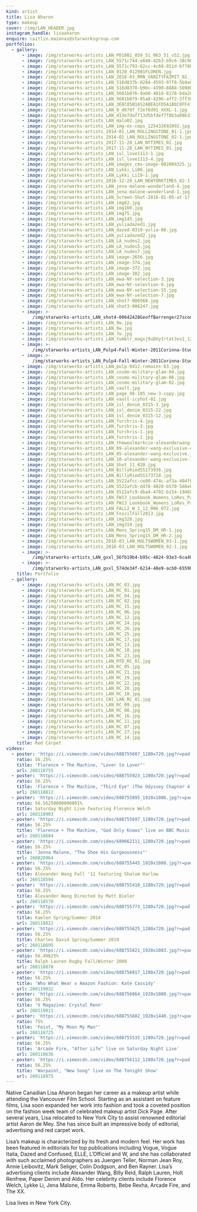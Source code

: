 ```yaml
---
kind: artist
title: Lisa Aharon
type: makeup
cover: /img/LAN_HEADER.jpg
instagram_handle: lisaaharon
enquire: caitlin.mazonas@starworksgroup.com
portfolios:
  - gallery:
      - image: /img/starworks-artists_LAN_P01081_059_51_063_51_v52.jpg
      - image: /img/starworks-artists_LAN_5571c744-e848-42b3-b9c6-38c90a771fd0.jpg
      - image: /img/starworks-artists_LAN_5571c793-62cc-4c68-851d-6f780a771fd0.jpg
      - image: /img/starworks-artists_LAN_0128_012901FLOREN.jpg
      - image: /img/starworks-artists_LAN_2016-03_RRN_VANITYFAIRIT_02.jpg
      - image: /img/starworks-artists_LAN_516d837b-8284-4593-97f8-5b9a0aa613db.jpg
      - image: /img/starworks-artists_LAN_516d8378-b9bc-4398-8888-5b980aa613db.jpg
      - image: /img/starworks-artists_LAN_5601b076-9a60-4818-8178-6da20a771fd0.jpg
      - image: /img/starworks-artists_LAN_5601b079-85a0-4296-aff2-3ff30a771fd0.jpg
      - image: /img/starworks-artists_LAN_3E8C85B1652ABEA1FD5A1B8C8FF41A3A.jpg
      - image: /img/starworks-artists_LAN_0_d678f_f2e76d91_XXXL-1.jpg
      - image: /img/starworks-artists_LAN_d13e7daff13d5bfdef7f8b3a08b31678.jpg
      - image: /img/starworks-artists_LAN_malo02.jpg
      - image: /img/starworks-artists_LAN_img-ex-cops_125432692092.jpg
      - image: /img/starworks-artists_2014-01_LAN_ROLLINGSTONE_01-1.jpg
      - image: /img/starworks-artists_2014-01_LAN_ROLLINGSTONE_02-1.jpg
      - image: /img/starworks-artists_2017-11-28_LAN_NYTIMES_02.jpg
      - image: /img/starworks-artists_2017-11-28_LAN_NYTIMES_01.jpg
      - image: /img/starworks-artists_LAN_isl_love1113-1.jpg
      - image: /img/starworks-artists_LAN_isl_love1113-4.jpg
      - image: /img/starworks-artists_LAN_images_cms-image-002809325.jpg
      - image: /img/starworks-artists_LAN_Lykki_Li06.jpg
      - image: /img/starworks-artists_LAN_Lykki_Li19-1.jpg
      - image: /img/starworks-artists_2016-12-28_LAN_NEWYORKTIMES_02-1.jpg
      - image: /img/starworks-artists_LAN_jena-malone-wonderland-4.jpg
      - image: /img/starworks-artists_LAN_jena-malone-wonderland-1.jpg
      - image: /img/starworks-artists_LAN_Screen-Shot-2016-01-05-at-17.05.21-1024x682
      - image: /img/starworks-artists_LAN_img62.jpg
      - image: /img/starworks-artists_LAN_img160.jpg
      - image: /img/starworks-artists_LAN_img75.jpg
      - image: /img/starworks-artists_LAN_img145.jpg
      - image: /img/starworks-artists_LAN_yuliadazed1.jpg
      - image: /img/starworks-artists_LAN_dazed-0310-yulia-08.jpg
      - image: /img/starworks-artists_LAN_yuliadazed2.jpg
      - image: /img/starworks-artists_LAN_LA_nudes2.jpg
      - image: /img/starworks-artists_LAN_LA_nudes5.jpg
      - image: /img/starworks-artists_LAN_LA_nudes7.jpg
      - image: /img/starworks-artists_LAN_image-2656.jpg
      - image: /img/starworks-artists_LAN_image-374.jpg
      - image: /img/starworks-artists_LAN_image-372.jpg
      - image: /img/starworks-artists_LAN_image-382.jpg
      - image: /img/starworks-artists_LAN_ewa-NY-selection-3.jpg
      - image: /img/starworks-artists_LAN_ewa-NY-selection-6.jpg
      - image: /img/starworks-artists_LAN_ewa-NY-selection-55.jpg
      - image: /img/starworks-artists_LAN_ewa-NY-selection-7.jpg
      - image: /img/starworks-artists_LAN_shot7-006568.jpg
      - image: /img/starworks-artists_LAN_shot3-006247.jpg
      - image: >-
          /img/starworks-artists_LAN_shot4-00642428GeoffBarrenger27sconflictedcopy2013-02-2629.jpg
      - image: /img/starworks-artists_LAN_9w.jpg
      - image: /img/starworks-artists_LAN_8w.jpg
      - image: /img/starworks-artists_LAN_7w.jpg
      - image: /img/starworks-artists_LAN_tumblr_magxj9uDUy1rtat3xo1_1280.jpg
      - image: >-
          /img/starworks-artists_LAN_Pulp4-Fall-Winter-2011Corinna-Studier-Natalia-Siodmiak.jpg
      - image: >-
          /img/starworks-artists_LAN_Pulp4-Fall-Winter-2011Corinna-Studier-Natalia-Siodmiak-1.jpg
      - image: /img/starworks-artists_LAN_pulp-0412-remains-03.jpg
      - image: /img/starworks-artists_LAN_cosmo-military-glam-04.jpg
      - image: /img/starworks-artists_LAN_cosmo-military-glam-06.jpg
      - image: /img/starworks-artists_LAN_cosmo-military-glam-02.jpg
      - image: /img/starworks-artists_LAN_vault.jpg
      - image: /img/starworks-artists_LAN_page_98-105_new-3-copy.jpg
      - image: /img/starworks-artists_LAN_vault-icyhot-02.jpg
      - image: /img/starworks-artists_LAN_isl_denim_0315-3.jpg
      - image: /img/starworks-artists_LAN_isl_denim_0315-22.jpg
      - image: /img/starworks-artists_LAN_isl_denim_0315-12.jpg
      - image: /img/starworks-artists_LAN_furchris-4.jpg
      - image: /img/starworks-artists_LAN_furchris-3.jpg
      - image: /img/starworks-artists_LAN_furchris-1.jpg
      - image: /img/starworks-artists_LAN_furchris-2.jpg
      - image: /img/starworks-artists_LAN_thewoolmarkcie-alexanderwang.jpg
      - image: /img/starworks-artists_LAN_09-alexander-wang-exclusive-copy.jpg
      - image: /img/starworks-artists_LAN_05-alexander-wang-exclusive.jpg
      - image: /img/starworks-artists_LAN_10-alexander-wang-exclusive-1.jpg
      - image: /img/starworks-artists_LAN_Shot_11_820.jpg
      - image: /img/starworks-artists_LAN_BillyRiedSS173936.jpg
      - image: /img/starworks-artists_LAN_BillyRiedSS173718.jpg
      - image: /img/starworks-artists_LAN_5522afcc-ce80-474c-af3a-404f0a771fd0.jpg
      - image: /img/starworks-artists_LAN_5522afcb-d478-4028-b570-566e0a771fd0.jpg
      - image: /img/starworks-artists_LAN_5522afc9-dba4-4702-b154-19460a771fd0.jpg
      - image: /img/starworks-artists_LAN_FW13_Lookbook_Womens_LoRes_Page_20-1.jpg
      - image: /img/starworks-artists_LAN_FW13_Lookbook_Womens_LoRes_Page_13.jpg
      - image: /img/starworks-artists_LAN_FALL2_W_1_12_006_072.jpg
      - image: /img/starworks-artists_LAN_FossilFall2013.jpg
      - image: /img/starworks-artists_LAN_img328.jpg
      - image: /img/starworks-artists_LAN_img319.jpg
      - image: /img/starworks-artists_LAN_Mens_Spring15_DM_HR-1.jpg
      - image: /img/starworks-artists_LAN_Mens_Spring15_DM_HR-2.jpg
      - image: /img/starworks-artists_2016-03_LAN_HOLTSWOMEN_03-1.jpg
      - image: /img/starworks-artists_2016-03_LAN_HOLTSWOMEN_02-1.jpg
      - image: >-
          /img/starworks-artists_LAN_gxxl_56fb19b4-b95c-4824-93e3-6ca40a771fd0-1.jpg
      - image: >-
          /img/starworks-artists_LAN_gxxl_574de34f-6214-48e9-acb0-65590a771fd0-1.jpg
    title: Portfolio
  - gallery:
      - image: /img/starworks-artists_LAN_RC_03.jpg
      - image: /img/starworks-artists_LAN_RC_01.jpg
      - image: /img/starworks-artists_LAN_RC_04.jpg
      - image: /img/starworks-artists_LAN_RC_02.jpg
      - image: /img/starworks-artists_LAN_RC_15.jpg
      - image: /img/starworks-artists_LAN_RC_06.jpg
      - image: /img/starworks-artists_LAN_RC_12.jpg
      - image: /img/starworks-artists_LAN_RC_24.jpg
      - image: /img/starworks-artists_LAN_RC_26.jpg
      - image: /img/starworks-artists_LAN_RC_25.jpg
      - image: /img/starworks-artists_LAN_RC_17.jpg
      - image: /img/starworks-artists_LAN_RC_13.jpg
      - image: /img/starworks-artists_LAN_RC_18.jpg
      - image: /img/starworks-artists_LAN_RC_23.jpg
      - image: /img/starworks-artists_LAN_RTD_RC_01.jpg
      - image: /img/starworks-artists_LAN_RC_05.jpg
      - image: /img/starworks-artists_LAN_RC_21.jpg
      - image: /img/starworks-artists_LAN_RC_19.jpg
      - image: /img/starworks-artists_LAN_RC_22.jpg
      - image: /img/starworks-artists_LAN_RC_20.jpg
      - image: /img/starworks-artists_LAN_RC_10.jpg
      - image: /img/starworks-artists_CNI_LAN_RC_01.jpg
      - image: /img/starworks-artists_LAN_RC_09.jpg
      - image: /img/starworks-artists_LAN_RC_08.jpg
      - image: /img/starworks-artists_LAN_RC_16.jpg
      - image: /img/starworks-artists_LAN_RC_11.jpg
      - image: /img/starworks-artists_LAN_RC_07.jpg
      - image: /img/starworks-artists_LAN_RC_27.jpg
      - image: /img/starworks-artists_LAN_RC_14.jpg
    title: Red Carpet
videos:
  - poster: 'https://i.vimeocdn.com/video/688755687_1280x720.jpg?r=pad'
    ratio: 56.25%
    title: 'Florence + The Machine, "Lover to Lover"'
    url: 260118755
  - poster: 'https://i.vimeocdn.com/video/688755923_1280x720.jpg?r=pad'
    ratio: 56.25%
    title: 'Florence + The Machine, "Third Eye" (The Odyssey Chapter 4)'
    url: 260118812
  - poster: 'https://i.vimeocdn.com/video/688755895_1920x1086.jpg?r=pad'
    ratio: 56.56250000000001%
    title: Saturday Night Live featuring Florence Welch
    url: 260118903
  - poster: 'https://i.vimeocdn.com/video/688755697_1280x720.jpg?r=pad'
    ratio: 56.25%
    title: 'Florence + The Machine, "God Only Knows" live on BBC Music'
    url: 260118684
  - poster: 'https://i.vimeocdn.com/video/689662111_1280x720.jpg?r=pad'
    ratio: 56.25%
    title: 'Jenna Malone, "The Shoe His Gorgeousness"'
    url: 260828964
  - poster: 'https://i.vimeocdn.com/video/688755445_1920x1080.jpg?r=pad'
    ratio: 56.25%
    title: Alexander Wang Fall '12 featuring Shalom Harlow
    url: 260118594
  - poster: 'https://i.vimeocdn.com/video/688755410_1280x720.jpg?r=pad'
    ratio: 56.25%
    title: Alexander Wang Directed by Matt Bieler
    url: 260118570
  - poster: 'https://i.vimeocdn.com/video/688755773_1280x720.jpg?r=pad'
    ratio: 56.25%
    title: Kaelen Spring/Summer 2014
    url: 260118822
  - poster: 'https://i.vimeocdn.com/video/688755625_1280x720.jpg?r=pad'
    ratio: 56.25%
    title: Charles David Spring/Summer 2010
    url: 260118695
  - poster: 'https://i.vimeocdn.com/video/688755821_1920x1083.jpg?r=pad'
    ratio: 56.40625%
    title: Ralph Lauren Rugby Fall/Winter 2008
    url: 260118878
  - poster: 'https://i.vimeocdn.com/video/688756017_1280x720.jpg?r=pad'
    ratio: 56.25%
    title: 'Who What Wear x Amazon Fashion: Kate Cassidy'
    url: 260119032
  - poster: 'https://i.vimeocdn.com/video/688756064_1920x1080.jpg?r=pad'
    ratio: 56.25%
    title: 'V Magazine: Crystal Renn'
    url: 260119011
  - poster: 'https://i.vimeocdn.com/video/688755682_1920x1440.jpg?r=pad'
    ratio: 75%
    title: 'Feist, "My Moon My Man"'
    url: 260118725
  - poster: 'https://i.vimeocdn.com/video/688755535_1280x720.jpg?r=pad'
    ratio: 56.25%
    title: 'Arcade Fire, "After Life" live on Saturday Night Live'
    url: 260118636
  - poster: 'https://i.vimeocdn.com/video/688756112_1280x720.jpg?r=pad'
    ratio: 56.25%
    title: 'Warpaint, "New Song" live on The Tonight Show'
    url: 260118975
---
```

Native Canadian Lisa Aharon began her career as a makeup artist while attending the Vancouver Film School. Starting as an assistant on feature films, Lisa soon expanded her work into fashion and took a coveted position on the fashion week team of celebrated makeup artist Dick Page. After several years, Lisa relocated to New York City to assist renowned editorial artist Aaron de Mey. She has since built an impressive body of editorial, advertising and red carpet work.

Lisa’s makeup is characterized by its fresh and modern feel. Her work has been featured in editorials for top publications including Vogue, Vogue Italia, Dazed and Confused, ELLE, L’Officiel and W, and she has collaborated with such acclaimed photographers as Juergen Teller, Norman Jean Roy, Annie Leibovitz, Mark Seliger, Colin Dodgson, and Ben Rayner. Lisa’s advertising clients include Alexander Wang, Billy Reid, Ralph Lauren, Holt Renfrew, Paper Denim and Aldo. Her celebrity clients include Florence Welch, Lykke Li, Jena Malone, Emma Roberts, Bebe Rexha, Arcade Fire, and The XX.

Lisa lives in New York City.
